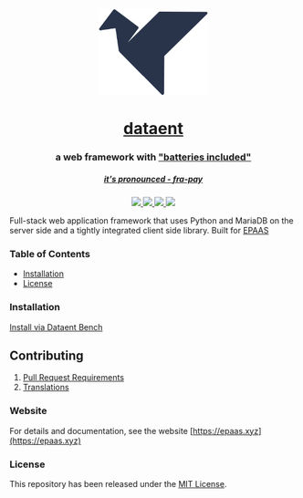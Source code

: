 <div align="center">
    <img src=".github/dataent-bird.png" height="150">
    <h1>
        <a href="https://epaas.xyz">
            dataent
        </a>
    </h1>
    <h3>
        a web framework with <a href="https://www.youtube.com/watch?v=LOjk3m0wTwg">"batteries included"
    </h3>
    <h5>
        it's pronounced - <em>fra-pay</em>
    </h5>
</div>

<div align="center">
    <a href="https://travis-ci.org/dataent/dataent">
        <img src="https://img.shields.io/travis/dataent/dataent.svg?style=flat-square">
    </a>
    <a href='https://epaas.xyz/docs'>
        <img src='https://img.shields.io/badge/docs-📖-7575FF.svg?style=flat-square'/>
    </a>
	<a href='https://www.codetriage.com/dataent/dataent'>
		<img src='https://www.codetriage.com/dataent/dataent/badges/users.svg'>
	</a>   
    <a href='https://coveralls.io/github/dataent/dataent?branch=develop'>
        <img src='https://coveralls.io/repos/github/dataent/dataent/badge.svg?branch=develop'>
    </a>
</div>



Full-stack web application framework that uses Python and MariaDB on the server side and a tightly integrated client side library. Built for [EPAAS](https://epaas.xyz)

### Table of Contents
* [Installation](#installation)
* [License](#license)

### Installation

[Install via Dataent Bench](https://github.com/dataent/bench)

## Contributing

1. [Pull Request Requirements](https://github.com/dataent/epaas/wiki/Pull-Request-Guidelines)
1. [Translations](https://translate.epaas.xyz)

### Website

For details and documentation, see the website
[https://epaas.xyz](https://epaas.xyz)

### License
This repository has been released under the [MIT License](LICENSE).
